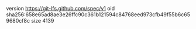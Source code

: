 version https://git-lfs.github.com/spec/v1
oid sha256:658e65ad8ae3e26ffc90c361b121594c84768eed973cfb49f55b6c659680cf8c
size 4139
